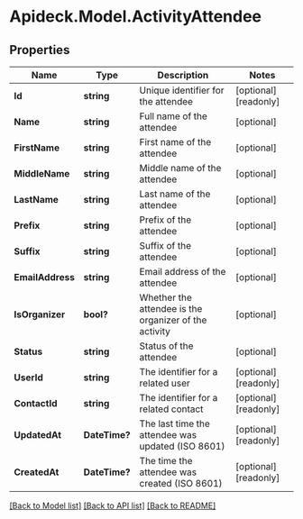 # Apideck.Model.ActivityAttendee

## Properties

Name | Type | Description | Notes
------------ | ------------- | ------------- | -------------
**Id** | **string** | Unique identifier for the attendee | [optional] [readonly] 
**Name** | **string** | Full name of the attendee | [optional] 
**FirstName** | **string** | First name of the attendee | [optional] 
**MiddleName** | **string** | Middle name of the attendee | [optional] 
**LastName** | **string** | Last name of the attendee | [optional] 
**Prefix** | **string** | Prefix of the attendee | [optional] 
**Suffix** | **string** | Suffix of the attendee | [optional] 
**EmailAddress** | **string** | Email address of the attendee | [optional] 
**IsOrganizer** | **bool?** | Whether the attendee is the organizer of the activity | [optional] 
**Status** | **string** | Status of the attendee | [optional] 
**UserId** | **string** | The identifier for a related user | [optional] [readonly] 
**ContactId** | **string** | The identifier for a related contact | [optional] [readonly] 
**UpdatedAt** | **DateTime?** | The last time the attendee was updated (ISO 8601) | [optional] [readonly] 
**CreatedAt** | **DateTime?** | The time the attendee was created (ISO 8601) | [optional] [readonly] 

[[Back to Model list]](../README.md#documentation-for-models) [[Back to API list]](../README.md#documentation-for-api-endpoints) [[Back to README]](../README.md)

